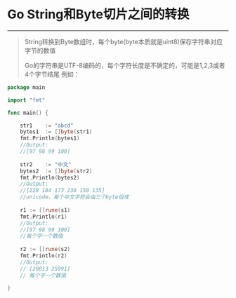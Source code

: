 # Go String和Byte切片之间的转换
***
> String转换到Byte数组时，每个byte(byte本质就是uint8)保存字符串对应字节的数值
> 
> Go的字符串是UTF-8编码的，每个字符长度是不确定的，可能是1,2,3或者4个字节结尾
> 例如：
>
```Go
package main

import "fmt"

func main() {

    str1    := "abcd"
    bytes1  := []byte(str1)
    fmt.Println(bytes1) 
    //Output:
    //[97 98 99 100]
    
    str2    := "中文"
    bytes2  := []byte(str2)
    fmt.Println(bytes2)
    //Output:
    //[228 184 173 230 150 135]
    //unicode，每个中文字符会由三个byte组成
    
    r1 := []rune(s1)
    fmt.Println(r1) 
    //Output:
    //[97 98 99 100]
    //每个字一个数值
    
    r2 := []rune(s2)
    fmt.Println(r2) 
    //Output:
    // [20013 25991]
    // 每个字一个数值

}
```